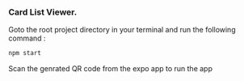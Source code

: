 ### Card List Viewer.

Goto the root project directory in your terminal and run the following command :

```bash
npm start
```

Scan the genrated QR code from the expo app to run the app
